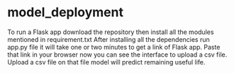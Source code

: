 # model_deployment
To run a Flask app download the repository then install all the modules mentioned in requirement.txt
After installing all the dependencies run app.py file it will take one or two minutes to get a link of Flask app.
Paste that link in your browser now you can see the interface to upload a csv file. Upload a csv file on that file model will predict remaining useful life. 
